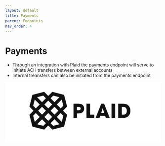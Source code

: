```yaml
---
layout: default
title: Payments
parent: Endpoints
nav_order: 4
---
```


# Payments
* Through an integration with Plaid the payments endpoint will serve to initiate ACH transfers between external accounts
* Internal treansfers can also be initiated from the payments endpoint

![](https://github.com/jonathanandrewsuk/cradl/blob/master/assets/images/plaid.png?raw=true)
